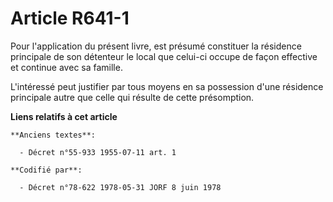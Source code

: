 # Article R641-1

Pour l'application du présent livre, est présumé constituer la résidence principale de son détenteur le local que celui-ci
occupe de façon effective et continue avec sa famille.

L'intéressé peut justifier par tous moyens en sa possession d'une résidence principale autre que celle qui résulte de cette
présomption.

**Liens relatifs à cet article**

	**Anciens textes**:

	  - Décret n°55-933 1955-07-11 art. 1

	**Codifié par**:

	  - Décret n°78-622 1978-05-31 JORF 8 juin 1978
